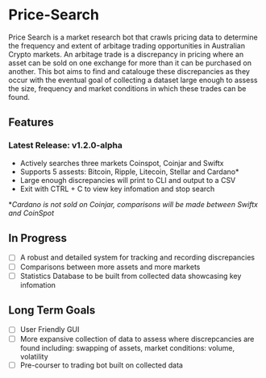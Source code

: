 # Price-Search
Price Search is a market research bot that crawls pricing data to determine the frequency and extent of arbitage trading opportunities in Australian Crypto markets.
An arbitage trade is a discrepancy in pricing where an asset can be sold on one exchange for more than it can be purchased on another. This bot aims to find and catalouge
these discrepancies as they occur with the eventual goal of collecting a dataset large enough to assess the size, frequency and market conditions in which these trades can be
found. 

## Features
### Latest Release: v1.2.0-alpha
- Actively searches three markets Coinspot, Coinjar and Swiftx
- Supports 5 assests: Bitcoin, Ripple, Litecoin, Stellar and Cardano*
- Large enough discrepancies will print to CLI and output to a CSV
- Exit with CTRL + C to view key infomation and stop search

**Cardano is not sold on Coinjar, comparisons will be made between Swiftx and CoinSpot*

## In Progress
- [ ] A robust and detailed system for tracking and recording discrepancies
- [ ] Comparisons between more assets and more markets
- [ ] Statistics Database to be built from collected data showcasing key infomation

## Long Term Goals
- [ ] User Friendly GUI
- [ ] More expansive collection of data to assess where discrepcancies are found including: swapping of assets, market conditions: volume, volatility
- [ ] Pre-courser to trading bot built on collected data 
